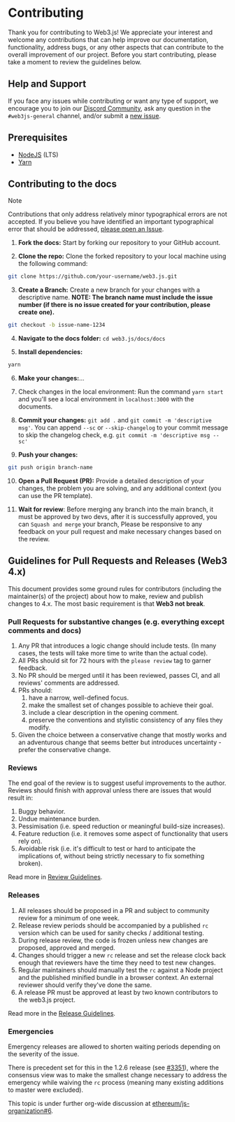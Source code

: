 # Contributing

Thank you for contributing to Web3.js! We appreciate your interest and welcome any contributions that can help improve our documentation, functionality, address bugs, or any other aspects that can contribute to the overall improvement of our project. Before you start contributing, please take a moment to review the guidelines below.

## Help and Support

If you face any issues while contributing or want any type of support, we encourage you to join our [Discord Community](https://discord.com/invite/3shNX8cqGR), ask any question in the `#web3js-general` channel, and/or submit a [new issue](https://github.com/web3/web3.js/issues/new).

## Prerequisites

-   [NodeJS](https://nodejs.org/) (LTS)
-   [Yarn](https://yarnpkg.com/)

## Contributing to the docs

> [!NOTE]
> Contributions that only address relatively minor typographical errors are not accepted. If you believe you have identified an important typographical error that should be addressed, [please open an Issue](https://github.com/web3/web3.js/issues/new?assignees=&labels=Documentation&projects=&template=issue-template.md&title=[Typo]).

1. **Fork the docs:** Start by forking our repository to your GitHub account.

2. **Clone the repo:** Clone the forked repository to your local machine using the following command:

```bash
git clone https://github.com/your-username/web3.js.git
```

3. **Create a Branch:** Create a new branch for your changes with a descriptive name.
   **NOTE: The branch name must include the issue number (if there is no issue created for your contribution, please create one).**

```bash
git checkout -b issue-name-1234
```

4. **Navigate to the docs folder:** `cd web3.js/docs/docs`

5. **Install dependencies:**

```bash
yarn
```

6. **Make your changes:**...

7. Check changes in the local environment: Run the command `yarn start` and you'll see a local environment in `localhost:3000` with the documents.

8. **Commit your changes:** `git add .` and `git commit -m 'descriptive msg'`. You can append `--sc` or `--skip-changelog` to your commit message to skip the changelog check, e.g. `git commit -m 'descriptive msg --sc'`

9. **Push your changes:**

```bash
git push origin branch-name
```

10. **Open a Pull Request (PR):** Provide a detailed description of your changes, the problem you are solving, and any additional context (you can use the PR template).

11. **Wait for review**: Before merging any branch into the main branch, it must be approved by two devs, after it is successfully approved, you can `Squash and merge` your branch, Please be responsive to any feedback on your pull request and make necessary changes based on the review.

## Guidelines for Pull Requests and Releases (Web3 4.x)

This document provides some ground rules for contributors (including the maintainer(s) of
the project) about how to make, review and publish changes to 4.x. The most basic requirement is
that **Web3 not break**.

### Pull Requests for substantive changes (e.g. everything except comments and docs)

1.  Any PR that introduces a logic change should include tests. (In many cases, the tests will take more time to write than the actual code).
1.  All PRs should sit for 72 hours with the `please review` tag to garner feedback.
1.  No PR should be merged until it has been reviewed, passes CI, and all reviews' comments are
    addressed.
1.  PRs should:
    1.  have a narrow, well-defined focus.
    1.  make the smallest set of changes possible to achieve their goal.
    1.  include a clear description in the opening comment.
    1.  preserve the conventions and stylistic consistency of any files they modify.
1.  Given the choice between a conservative change that mostly works and an adventurous change that seems better but introduces uncertainty - prefer the conservative change.

### Reviews

The end goal of the review is to suggest useful improvements to the author. Reviews should finish with approval unless there are issues that would result in:

1.  Buggy behavior.
1.  Undue maintenance burden.
1.  Pessimisation (i.e. speed reduction or meaningful build-size increases).
1.  Feature reduction (i.e. it removes some aspect of functionality that users rely on).
1.  Avoidable risk (i.e. it's difficult to test or hard to anticipate the implications of, without
    being strictly necessary to fix something broken).

Read more in [Review Guidelines](./REVIEW.md).

### Releases

1.  All releases should be proposed in a PR and subject to community review for a minimum of one week.
1.  Release review periods should be accompanied by a published `rc` version which can be used for sanity checks / additional testing.
1.  During release review, the code is frozen unless new changes are proposed, approved and merged.
1.  Changes should trigger a new `rc` release and set the release clock back enough that reviewers have the time they need to test new changes.
1.  Regular maintainers should manually test the `rc` against a Node project and the published
    minified bundle in a browser context. An external reviewer should verify they've done the same.
1.  A release PR must be approved at least by two known contributors to the web3.js project.

Read more in the [Release Guidelines](./RELEASE.md).

### Emergencies

Emergency releases are allowed to shorten waiting periods depending on the severity of the issue.

There is precedent set for this in the 1.2.6 release (see [#3351](https://github.com/ethereum/web3.js/pull/3351)), where the consensus view was to make the smallest change necessary to address the emergency while waiving the `rc` process (meaning many existing additions to master were excluded).

This topic is under further org-wide discussion at [ethereum/js-organization#6](https://github.com/ethereum/js-organization/issues/6).
